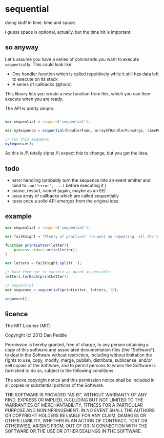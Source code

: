 sequential
==========

doing stuff in time. time and space. 

i guess space is optional, actually. but the time bit is important.

## so anyway

Let's assume you have a series of commands you want to execute `sequential`ly. This could look like:

- One handler function which is called repetitively while it still has data left to execute on its stack
- A series of callbacks (@todo)

This library lets you create a new function from this, which you can then execute when you are ready. 

The API is pretty simple. 

```javascript

var sequential = require('sequential');

var mySequence = sequential(handlerFunc, arrayOfHandlerFuncArgs, timePerOperation);

// run this sequence
mySequence();

```

As this is /!\ totally alpha /!\ expect this to change, but you get the idea.

## todo

- error handling (probably turn the sequence into an event emitter and bind to `.on('error', ...)` before executing it )
- pause, restart, cancel (again, maybe as an EE)
- pass array of callbacks which are called sequentially
- tests once a solid API emerges from the original idea

## example

```javascript
var sequential = require('sequential');

var failKnight = "Plenty of practice!' he went on repeating, all the time that Alice was getting him on his feet again. 'Plenty of practice!'.\n'It's too ridiculous!' cried Alice, losing all her patience this time. 'You ought to have a wooden horse on wheels, that you ought!'\n\n";

function printLetter(letter){
	process.stdout.write(letter);
}

var letters = failKnight.split('');

// bash them out to console as quick as possible
letters.forEach(printLetter);

// sequential
var sequence = sequential(printLetter, letters, 12);

sequence();

```


## licence

The MIT License (MIT)

Copyright (c) 2013 Dan Peddle

Permission is hereby granted, free of charge, to any person obtaining a copy of
this software and associated documentation files (the "Software"), to deal in
the Software without restriction, including without limitation the rights to
use, copy, modify, merge, publish, distribute, sublicense, and/or sell copies of
the Software, and to permit persons to whom the Software is furnished to do so,
subject to the following conditions:

The above copyright notice and this permission notice shall be included in all
copies or substantial portions of the Software.

THE SOFTWARE IS PROVIDED "AS IS", WITHOUT WARRANTY OF ANY KIND, EXPRESS OR
IMPLIED, INCLUDING BUT NOT LIMITED TO THE WARRANTIES OF MERCHANTABILITY, FITNESS
FOR A PARTICULAR PURPOSE AND NONINFRINGEMENT. IN NO EVENT SHALL THE AUTHORS OR
COPYRIGHT HOLDERS BE LIABLE FOR ANY CLAIM, DAMAGES OR OTHER LIABILITY, WHETHER
IN AN ACTION OF CONTRACT, TORT OR OTHERWISE, ARISING FROM, OUT OF OR IN
CONNECTION WITH THE SOFTWARE OR THE USE OR OTHER DEALINGS IN THE SOFTWARE.

